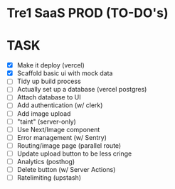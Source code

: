  # Tre1 SaaS PROD (TO-DO's)
 
 # TASK

 - [x] Make it deploy (vercel)
 - [x] Scaffold basic ui with mock data
 - [ ] Tidy up build process
 - [ ] Actually set up a database (vercel postgres)
 - [ ] Attach database to UI
 - [ ] Add authentication (w/ clerk)
 - [ ] Add image upload
 - [ ] "taint" (server-only)
 - [ ] Use Next/Image component
 - [ ] Error management (w/ Sentry)
 - [ ] Routing/image page (parallel route)
 - [ ] Update upload button to be less cringe
 - [ ] Analytics (posthog)
 - [ ] Delete button (w/ Server Actions)
 - [ ] Ratelimiting (upstash)